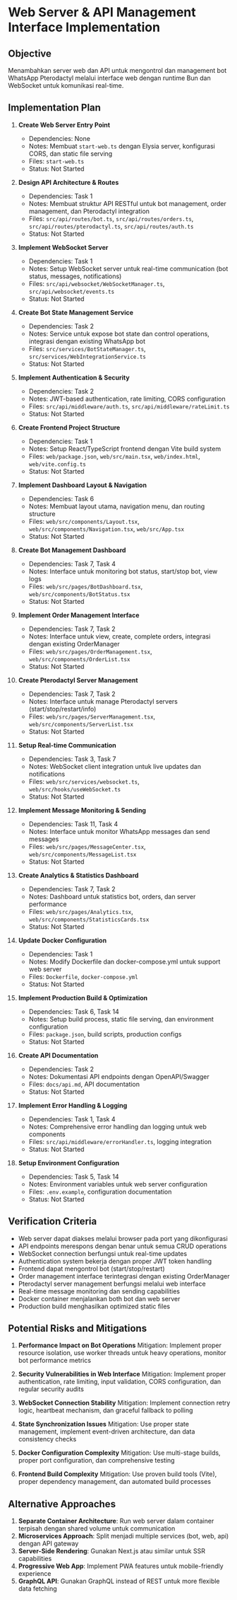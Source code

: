 # Web Server & API Management Interface Implementation

## Objective
Menambahkan server web dan API untuk mengontrol dan management bot WhatsApp Pterodactyl melalui interface web dengan runtime Bun dan WebSocket untuk komunikasi real-time.

## Implementation Plan

1. **Create Web Server Entry Point**
   - Dependencies: None
   - Notes: Membuat `start-web.ts` dengan Elysia server, konfigurasi CORS, dan static file serving
   - Files: `start-web.ts`
   - Status: Not Started

2. **Design API Architecture & Routes**
   - Dependencies: Task 1
   - Notes: Membuat struktur API RESTful untuk bot management, order management, dan Pterodactyl integration
   - Files: `src/api/routes/bot.ts`, `src/api/routes/orders.ts`, `src/api/routes/pterodactyl.ts`, `src/api/routes/auth.ts`
   - Status: Not Started

3. **Implement WebSocket Server**
   - Dependencies: Task 1
   - Notes: Setup WebSocket server untuk real-time communication (bot status, messages, notifications)
   - Files: `src/api/websocket/WebSocketManager.ts`, `src/api/websocket/events.ts`
   - Status: Not Started

4. **Create Bot State Management Service**
   - Dependencies: Task 2
   - Notes: Service untuk expose bot state dan control operations, integrasi dengan existing WhatsApp bot
   - Files: `src/services/BotStateManager.ts`, `src/services/WebIntegrationService.ts`
   - Status: Not Started

5. **Implement Authentication & Security**
   - Dependencies: Task 2
   - Notes: JWT-based authentication, rate limiting, CORS configuration
   - Files: `src/api/middleware/auth.ts`, `src/api/middleware/rateLimit.ts`
   - Status: Not Started

6. **Create Frontend Project Structure**
   - Dependencies: Task 1
   - Notes: Setup React/TypeScript frontend dengan Vite build system
   - Files: `web/package.json`, `web/src/main.tsx`, `web/index.html`, `web/vite.config.ts`
   - Status: Not Started

7. **Implement Dashboard Layout & Navigation**
   - Dependencies: Task 6
   - Notes: Membuat layout utama, navigation menu, dan routing structure
   - Files: `web/src/components/Layout.tsx`, `web/src/components/Navigation.tsx`, `web/src/App.tsx`
   - Status: Not Started

8. **Create Bot Management Dashboard**
   - Dependencies: Task 7, Task 4
   - Notes: Interface untuk monitoring bot status, start/stop bot, view logs
   - Files: `web/src/pages/BotDashboard.tsx`, `web/src/components/BotStatus.tsx`
   - Status: Not Started

9. **Implement Order Management Interface**
   - Dependencies: Task 7, Task 2
   - Notes: Interface untuk view, create, complete orders, integrasi dengan existing OrderManager
   - Files: `web/src/pages/OrderManagement.tsx`, `web/src/components/OrderList.tsx`
   - Status: Not Started

10. **Create Pterodactyl Server Management**
    - Dependencies: Task 7, Task 2
    - Notes: Interface untuk manage Pterodactyl servers (start/stop/restart/info)
    - Files: `web/src/pages/ServerManagement.tsx`, `web/src/components/ServerList.tsx`
    - Status: Not Started

11. **Setup Real-time Communication**
    - Dependencies: Task 3, Task 7
    - Notes: WebSocket client integration untuk live updates dan notifications
    - Files: `web/src/services/websocket.ts`, `web/src/hooks/useWebSocket.ts`
    - Status: Not Started

12. **Implement Message Monitoring & Sending**
    - Dependencies: Task 11, Task 4
    - Notes: Interface untuk monitor WhatsApp messages dan send messages
    - Files: `web/src/pages/MessageCenter.tsx`, `web/src/components/MessageList.tsx`
    - Status: Not Started

13. **Create Analytics & Statistics Dashboard**
    - Dependencies: Task 7, Task 2
    - Notes: Dashboard untuk statistics bot, orders, dan server performance
    - Files: `web/src/pages/Analytics.tsx`, `web/src/components/StatisticsCards.tsx`
    - Status: Not Started

14. **Update Docker Configuration**
    - Dependencies: Task 1
    - Notes: Modify Dockerfile dan docker-compose.yml untuk support web server
    - Files: `Dockerfile`, `docker-compose.yml`
    - Status: Not Started

15. **Implement Production Build & Optimization**
    - Dependencies: Task 6, Task 14
    - Notes: Setup build process, static file serving, dan environment configuration
    - Files: `package.json`, build scripts, production configs
    - Status: Not Started

16. **Create API Documentation**
    - Dependencies: Task 2
    - Notes: Dokumentasi API endpoints dengan OpenAPI/Swagger
    - Files: `docs/api.md`, API documentation
    - Status: Not Started

17. **Implement Error Handling & Logging**
    - Dependencies: Task 1, Task 4
    - Notes: Comprehensive error handling dan logging untuk web components
    - Files: `src/api/middleware/errorHandler.ts`, logging integration
    - Status: Not Started

18. **Setup Environment Configuration**
    - Dependencies: Task 5, Task 14
    - Notes: Environment variables untuk web server configuration
    - Files: `.env.example`, configuration documentation
    - Status: Not Started

## Verification Criteria
- Web server dapat diakses melalui browser pada port yang dikonfigurasi
- API endpoints merespons dengan benar untuk semua CRUD operations
- WebSocket connection berfungsi untuk real-time updates
- Authentication system bekerja dengan proper JWT token handling
- Frontend dapat mengontrol bot (start/stop/restart)
- Order management interface terintegrasi dengan existing OrderManager
- Pterodactyl server management berfungsi melalui web interface
- Real-time message monitoring dan sending capabilities
- Docker container menjalankan both bot dan web server
- Production build menghasilkan optimized static files

## Potential Risks and Mitigations

1. **Performance Impact on Bot Operations**
   Mitigation: Implement proper resource isolation, use worker threads untuk heavy operations, monitor bot performance metrics

2. **Security Vulnerabilities in Web Interface**
   Mitigation: Implement proper authentication, rate limiting, input validation, CORS configuration, dan regular security audits

3. **WebSocket Connection Stability**
   Mitigation: Implement connection retry logic, heartbeat mechanism, dan graceful fallback to polling

4. **State Synchronization Issues**
   Mitigation: Use proper state management, implement event-driven architecture, dan data consistency checks

5. **Docker Configuration Complexity**
   Mitigation: Use multi-stage builds, proper port configuration, dan comprehensive testing

6. **Frontend Build Complexity**
   Mitigation: Use proven build tools (Vite), proper dependency management, dan automated build processes

## Alternative Approaches

1. **Separate Container Architecture**: Run web server dalam container terpisah dengan shared volume untuk communication
2. **Microservices Approach**: Split menjadi multiple services (bot, web, api) dengan API gateway
3. **Server-Side Rendering**: Gunakan Next.js atau similar untuk SSR capabilities
4. **Progressive Web App**: Implement PWA features untuk mobile-friendly experience
5. **GraphQL API**: Gunakan GraphQL instead of REST untuk more flexible data fetching